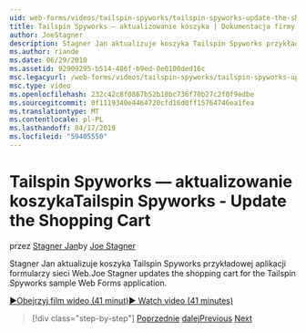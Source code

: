 ```yaml
---
uid: web-forms/videos/tailspin-spyworks/tailspin-spyworks-update-the-shopping-cart
title: Tailspin Spyworks — aktualizowanie koszyka | Dokumentacja firmy Microsoft
author: JoeStagner
description: Stagner Jan aktualizuje koszyka Tailspin Spyworks przykładowej aplikacji formularzy sieci Web.
ms.author: riande
ms.date: 06/29/2010
ms.assetid: 92909295-b514-486f-b9ed-0e0100ded16c
msc.legacyurl: /web-forms/videos/tailspin-spyworks/tailspin-spyworks-update-the-shopping-cart
msc.type: video
ms.openlocfilehash: 232c42c8f0867b52b10bc736f70b27c2f0f9edbe
ms.sourcegitcommit: 0f1119340e4464720cfd16d0ff15764746ea1fea
ms.translationtype: MT
ms.contentlocale: pl-PL
ms.lasthandoff: 04/17/2019
ms.locfileid: "59405550"
---
```

# <a name="tailspin-spyworks---update-the-shopping-cart"></a><span data-ttu-id="bba27-103">Tailspin Spyworks — aktualizowanie koszyka</span><span class="sxs-lookup"><span data-stu-id="bba27-103">Tailspin Spyworks - Update the Shopping Cart</span></span>

<span data-ttu-id="bba27-104">przez [Stagner Jan](https://github.com/JoeStagner)</span><span class="sxs-lookup"><span data-stu-id="bba27-104">by [Joe Stagner](https://github.com/JoeStagner)</span></span>

<span data-ttu-id="bba27-105">Stagner Jan aktualizuje koszyka Tailspin Spyworks przykładowej aplikacji formularzy sieci Web.</span><span class="sxs-lookup"><span data-stu-id="bba27-105">Joe Stagner updates the shopping cart for the Tailspin Spyworks sample Web Forms application.</span></span>

[<span data-ttu-id="bba27-106">&#9654;Obejrzyj film wideo (41 minut)</span><span class="sxs-lookup"><span data-stu-id="bba27-106">&#9654; Watch video (41 minutes)</span></span>](https://channel9.msdn.com/Blogs/ASP-NET-Site-Videos/tailspin-spyworks-update-the-shopping-cart)

> [!div class="step-by-step"]
> <span data-ttu-id="bba27-107">[Poprzednie](tailspin-spyworks-display-shopping-cart.md)
> [dalej](tailspin-spyworks-migrate-the-shopping-cart.md)</span><span class="sxs-lookup"><span data-stu-id="bba27-107">[Previous](tailspin-spyworks-display-shopping-cart.md)
[Next](tailspin-spyworks-migrate-the-shopping-cart.md)</span></span>
